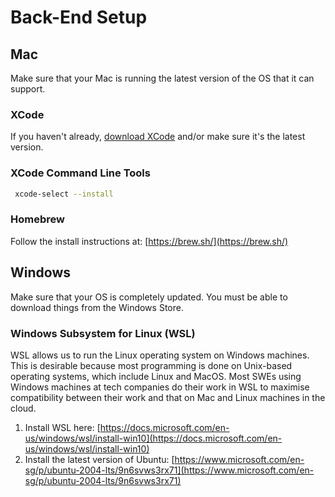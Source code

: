 # Back-End Setup

## Mac

Make sure that your Mac is running the latest version of the OS that it can support.

### XCode

If you haven't already, [download XCode](https://apps.apple.com/app/xcode/id497799835) and/or make sure it's the latest version.

### XCode Command Line Tools

```bash
 xcode-select --install
```

### Homebrew

Follow the install instructions at: [https://brew.sh/](https://brew.sh/)

## Windows

Make sure that your OS is completely updated. You must be able to download things from the Windows Store.

### Windows Subsystem for Linux \(WSL\)

WSL allows us to run the Linux operating system on Windows machines. This is desirable because most programming is done on Unix-based operating systems, which include Linux and MacOS. Most SWEs using Windows machines at tech companies do their work in WSL to maximise compatibility between their work and that on Mac and Linux machines in the cloud.

1. Install WSL here: [https://docs.microsoft.com/en-us/windows/wsl/install-win10](https://docs.microsoft.com/en-us/windows/wsl/install-win10)
2. Install the latest version of Ubuntu: [https://www.microsoft.com/en-sg/p/ubuntu-2004-lts/9n6svws3rx71](https://www.microsoft.com/en-sg/p/ubuntu-2004-lts/9n6svws3rx71)

